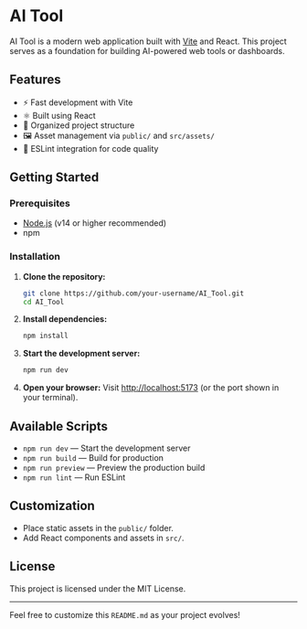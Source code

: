 # AI Tool

AI Tool is a modern web application built with [Vite](https://vitejs.dev/) and React. This project serves as a foundation for building AI-powered web tools or dashboards.

## Features

- ⚡ Fast development with Vite
- ⚛️ Built using React
- 📁 Organized project structure
- 🖼️ Asset management via `public/` and `src/assets/`
- 📝 ESLint integration for code quality



## Getting Started

### Prerequisites

- [Node.js](https://nodejs.org/) (v14 or higher recommended)
- npm 

### Installation

1. **Clone the repository:**
    ```sh
    git clone https://github.com/your-username/AI_Tool.git
    cd AI_Tool
    ```

2. **Install dependencies:**
    ```sh
    npm install
    
    ```

3. **Start the development server:**
    ```sh
    npm run dev
    
    ```

4. **Open your browser:**
    Visit [http://localhost:5173](http://localhost:5173) (or the port shown in your terminal).

## Available Scripts

- `npm run dev` — Start the development server
- `npm run build` — Build for production
- `npm run preview` — Preview the production build
- `npm run lint` — Run ESLint

## Customization

- Place static assets in the `public/` folder.
- Add React components and assets in `src/`.

## License

This project is licensed under the MIT License.

---

Feel free to customize this `README.md` as your project evolves!